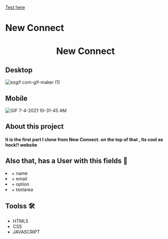 

[Test here](https://quirky-shaw-5cca7c.netlify.app/)

# New Connect

<h1 align="center">New Connect</h1>


<h2>Desktop</h2>

![ezgif com-gif-maker (1)](https://user-images.githubusercontent.com/50673887/124393788-023ff480-dcb1-11eb-823b-4d51d75f444f.gif)


<h2>Mobile</h2>

![GIF 7-4-2021 10-31-45 AM](https://user-images.githubusercontent.com/50673887/124394257-9743ed00-dcb3-11eb-909c-5357e2f18d16.gif)


<h2>About this project</h2>


<h4>  It is the first part I clone from New Connect. on the top of that , Its cool as heck!! website<h4>


  
<h2>Also that, has a User with this fields 👩</h2>


  <li>+ name</li>
  <li>+ email</li>
  <li>+ option</li>
  <li>+ textarea</li>

 
 <h2>Toolss 🛠</h2>
  
 <ul>
  <li>HTML5</li>
  <li>CSS</li>
  <li>JAVASCRIPT</li>
</ul>
